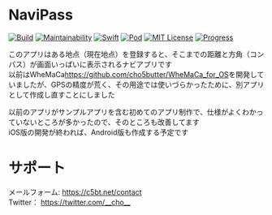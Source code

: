# NaviPass
[![Build](https://img.shields.io/badge/build-passing-brightgreen.svg?longCache=true&style=flat)]()
[![Maintainability](https://api.codeclimate.com/v1/badges/bcbf75afb46eb1f71653/maintainability)](https://codeclimate.com/github/cho5butter/NaviPass_for_iOS/maintainability)
[![Swift](https://img.shields.io/badge/swift-4.1-ff69b4.svg?longCache=true&style=flat)]()
[![Pod](https://img.shields.io/badge/pod-v1.4.1-blue.svg?longCache=true&style=flat)]()
[![MIT License](http://img.shields.io/badge/license-MIT-blue.svg?style=flat)](LICENSE)
[![Progress](https://img.shields.io/badge/progress-completion-green.svg?longCache=true&style=flat)]()

このアプリはある地点（現在地点）を登録すると、そこまでの距離と方角（コンパス）が画面いっぱいに表示されるナビアプリです  
以前はWheMaCa<https://github.com/cho5butter/WheMaCa_for_OS>を開発していましたが、GPSの精度が荒く、その用途では使いづらかったために、別アプリとして作成し直すことにしました  

以前のアプリがサンプルアプリを含む初めてのアプリ制作で、仕様がよくわかっていないところが多かったので、そのところも改善してます  
iOS版の開発が終われば、Android版も作成する予定です  

# サポート
メールフォーム: <https://c5bt.net/contact>  
Twitter： <https://twitter.com/__cho__>
